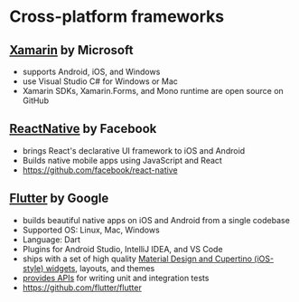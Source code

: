 # Cross-platform frameworks

## [Xamarin](https://visualstudio.microsoft.com/xamarin/) by Microsoft
- supports Android, iOS, and Windows
- use Visual Studio C# for Windows or Mac
- Xamarin SDKs, Xamarin.Forms, and Mono runtime are open source on GitHub
  
## [ReactNative](https://facebook.github.io/react-native/) by Facebook 
- brings React's declarative UI framework to iOS and Android
- Builds native mobile apps using JavaScript and React
- https://github.com/facebook/react-native
  
## [Flutter](https://flutter.dev/) by Google 
- builds beautiful native apps on iOS and Android from a single codebase
- Supported OS: Linux, Mac, Windows
- Language: Dart
- Plugins for Android Studio, IntelliJ IDEA, and VS Code
- ships with a set of high quality [Material Design and Cupertino (iOS-style) widgets](https://flutter.dev/docs/development/ui/widgets), layouts, and themes
- [provides APIs](https://flutter.dev/docs/testing) for writing unit and integration tests
- https://github.com/flutter/flutter
  
  

